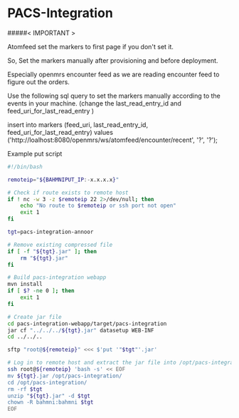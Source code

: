 # PACS-Integration


#####< IMPORTANT >

Atomfeed set the markers to first page if you don't set it. 

So, Set the markers manually after provisioning and before deployment.

Especially openmrs encounter feed as we are reading encounter feed to figure out the orders.

Use the following sql query to set the markers manually according to the events in your machine. 
(change the last_read_entry_id and feed_uri_for_last_read_entry )

insert into markers (feed_uri, last_read_entry_id, feed_uri_for_last_read_entry) 
    values ('http://loalhost:8080/openmrs/ws/atomfeed/encounter/recent', '?', '?');

Example put script
``` bash
#!/bin/bash

remoteip="${BAHMNIPUT_IP:-x.x.x.x}"

# Check if route exists to remote host
if ! nc -w 3 -z $remoteip 22 2>/dev/null; then
	echo "No route to $remoteip or ssh port not open"
	exit 1
fi

tgt=pacs-integration-annoor

# Remove existing compressed file
if [ -f "${tgt}.jar" ]; then
	rm "${tgt}.jar"
fi

# Build pacs-integration webapp
mvn install 
if [ $? -ne 0 ]; then
    exit 1
fi

# Create jar file
cd pacs-integration-webapp/target/pacs-integration
jar cf "../../../${tgt}.jar" datasetup WEB-INF
cd ../../..

sftp "root@${remoteip}" <<< $'put '"$tgt"'.jar'

# Log in to remote host and extract the jar file into /opt/pacs-integration
ssh root@${remoteip} 'bash -s' << EOF
mv ${tgt}.jar /opt/pacs-integration/
cd /opt/pacs-integration/
rm -rf $tgt
unzip "${tgt}.jar" -d $tgt
chown -R bahmni:bahmni $tgt
EOF
```
